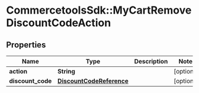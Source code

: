 # CommercetoolsSdk::MyCartRemoveDiscountCodeAction

## Properties
Name | Type | Description | Notes
------------ | ------------- | ------------- | -------------
**action** | **String** |  | [optional] 
**discount_code** | [**DiscountCodeReference**](DiscountCodeReference.md) |  | [optional] 

